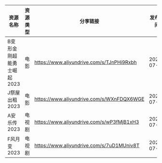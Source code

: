 | 资源名称            | 资源类型 | 分享链接                                      | 发布时间       |
| --------------- | ---- | ----------------------------------------- | ---------- |
| B变形金刚超能勇士崛起2023 | 电影   | https://www.aliyundrive.com/s/TJnPHi9Rxbh | 2023-07-13 |
| J祭屋出租2023       | 电影   | https://www.aliyundrive.com/s/WXnFDQX6WGE | 2023-07-13 |
| A安乐传2023        | 电视剧  | https://www.aliyundrive.com/s/wP3fMjB1xH3 | 2023-07-13 |
| F风月变2023        | 电视剧  | https://www.aliyundrive.com/s/7uD1MUniv8T | 2023-07-13 |
